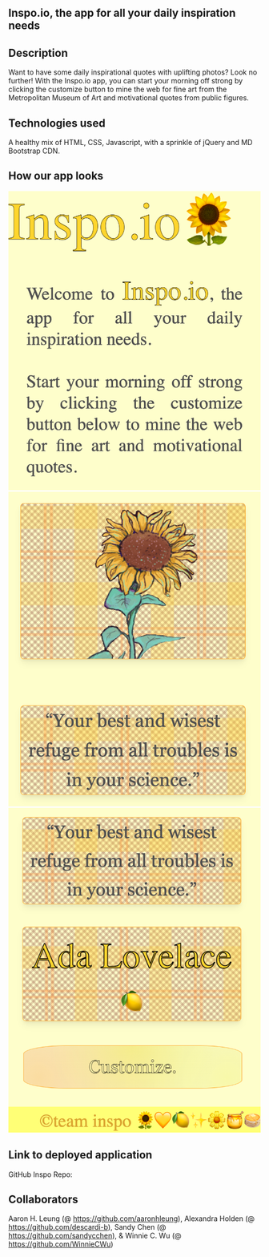 ## Inspo.io, the app for all your daily inspiration needs

## Description
Want to have some daily inspirational quotes with uplifting photos? Look no further! 
With the Inspo.io app, you can start your morning off strong by clicking the customize button to mine the web for fine art from the Metropolitan Museum of Art and motivational quotes from public figures.

## Technologies used
A healthy mix of HTML, CSS, Javascript, with a sprinkle of jQuery and MD Bootstrap CDN.

## How our app looks
![Image1](/assets/images/inspo-io-img-4.png)
![Image2](/assets/images/inspo-io-img-2.png)
![Image3](/assets/images/inspo-io-img-3.png)


## Link to deployed application
GitHub Inspo Repo: 

## Collaborators
Aaron H. Leung (@ https://github.com/aaronhleung),
Alexandra Holden (@ https://github.com/descardi-b),
Sandy Chen (@ https://github.com/sandycchen), &
Winnie C. Wu (@ https://github.com/WinnieCWu)



